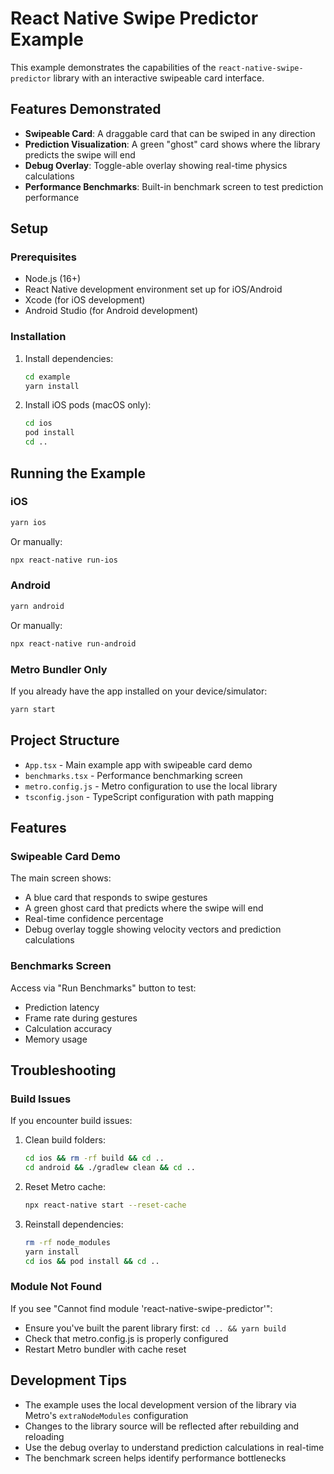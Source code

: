 # React Native Swipe Predictor Example

This example demonstrates the capabilities of the `react-native-swipe-predictor` library with an interactive swipeable card interface.

## Features Demonstrated

- **Swipeable Card**: A draggable card that can be swiped in any direction
- **Prediction Visualization**: A green "ghost" card shows where the library predicts the swipe will end
- **Debug Overlay**: Toggle-able overlay showing real-time physics calculations
- **Performance Benchmarks**: Built-in benchmark screen to test prediction performance

## Setup

### Prerequisites

- Node.js (16+)
- React Native development environment set up for iOS/Android
- Xcode (for iOS development)
- Android Studio (for Android development)

### Installation

1. Install dependencies:
   ```bash
   cd example
   yarn install
   ```

2. Install iOS pods (macOS only):
   ```bash
   cd ios
   pod install
   cd ..
   ```

## Running the Example

### iOS

```bash
yarn ios
```

Or manually:
```bash
npx react-native run-ios
```

### Android

```bash
yarn android
```

Or manually:
```bash
npx react-native run-android
```

### Metro Bundler Only

If you already have the app installed on your device/simulator:
```bash
yarn start
```

## Project Structure

- `App.tsx` - Main example app with swipeable card demo
- `benchmarks.tsx` - Performance benchmarking screen
- `metro.config.js` - Metro configuration to use the local library
- `tsconfig.json` - TypeScript configuration with path mapping

## Features

### Swipeable Card Demo

The main screen shows:
- A blue card that responds to swipe gestures
- A green ghost card that predicts where the swipe will end
- Real-time confidence percentage
- Debug overlay toggle showing velocity vectors and prediction calculations

### Benchmarks Screen

Access via "Run Benchmarks" button to test:
- Prediction latency
- Frame rate during gestures
- Calculation accuracy
- Memory usage

## Troubleshooting

### Build Issues

If you encounter build issues:

1. Clean build folders:
   ```bash
   cd ios && rm -rf build && cd ..
   cd android && ./gradlew clean && cd ..
   ```

2. Reset Metro cache:
   ```bash
   npx react-native start --reset-cache
   ```

3. Reinstall dependencies:
   ```bash
   rm -rf node_modules
   yarn install
   cd ios && pod install && cd ..
   ```

### Module Not Found

If you see "Cannot find module 'react-native-swipe-predictor'":
- Ensure you've built the parent library first: `cd .. && yarn build`
- Check that metro.config.js is properly configured
- Restart Metro bundler with cache reset

## Development Tips

- The example uses the local development version of the library via Metro's `extraNodeModules` configuration
- Changes to the library source will be reflected after rebuilding and reloading
- Use the debug overlay to understand prediction calculations in real-time
- The benchmark screen helps identify performance bottlenecks